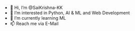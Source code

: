 - 👋 Hi, I’m @SaiKrishna-KK
- 👀 I’m interested in Python, AI & ML and Web Development
- 🌱 I’m currently learning ML 
- 📫 Reach me via E-Mail

<!---
SaiKrishna-KK/SaiKrishna-KK is a ✨ special ✨ repository because its `README.md` (this file) appears on your GitHub profile.
You can click the Preview link to take a look at your changes.
--->
